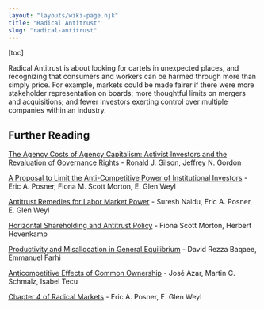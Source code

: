 ```yaml
---
layout: "layouts/wiki-page.njk"
title: "Radical Antitrust"
slug: "radical-antitrust"
---
```

[toc]

Radical Antitrust is about looking for cartels in unexpected places, and recognizing that consumers and workers can be harmed through more than simply price. For example, markets could be made fairer if there were more stakeholder representation on boards; more thoughtful limits on mergers and acquisitions; and fewer investors exerting control over multiple companies within an industry.

## Further Reading

[The Agency Costs of Agency Capitalism: Activist Investors and the Revaluation of Governance Rights](https://www.cbs.dk/files/cbs.dk/agency_cost_ssrn_3-13-13_0.pdf) - Ronald J. Gilson, Jeffrey N. Gordon

[A Proposal to Limit the Anti-Competitive Power of Institutional Investors](/media/papers/a-proposal-to-limit-the-anti-competitive-power-of-institutional-investors.pdf) - Eric A. Posner, Fiona M. Scott Morton, E. Glen Weyl

[Antitrust Remedies for Labor Market Power](/media/papers/antitrust-remedies-for-labor-market-power.pdf) - Suresh Naidu, Eric A. Posner, E. Glen Weyl

[Horizontal Shareholding and Antitrust Policy](https://www.yalelawjournal.org/feature/horizontal-shareholding-and-antitrust-policy) - Fiona Scott Morton, Herbert Hovenkamp

[Productivity and Misallocation in General Equilibrium](https://www.nber.org/papers/w24007) - David Rezza Baqaee, Emmanuel Farhi

[Anticompetitive Effects of Common Ownership](https://papers.ssrn.com/sol3/papers.cfm?abstract_id=2427345) - José Azar, Martin C. Schmalz, Isabel Tecu

[Chapter 4 of Radical Markets](http://governance40.com/wp-content/uploads/2018/11/Eric-Posner-E.-Weyl-Radical-Markets_-Uprooting-Capitalism-and-Democracy-for-a-Just-Society-Princeton-University-Press-2018.pdf) - Eric A. Posner, E. Glen Weyl